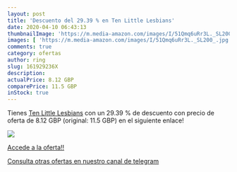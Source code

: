 ```yaml
---
layout: post
title: 'Descuento del 29.39 % en Ten Little Lesbians'
date: 2020-04-10 06:43:13
thumbnailImage: 'https://m.media-amazon.com/images/I/51Qmq6uRr3L._SL200_.jpg'
images: [ 'https://m.media-amazon.com/images/I/51Qmq6uRr3L._SL200_.jpg' ]
comments: true
category: ofertas
author: ring
slug: 161929236X
description:
actualPrice: 8.12 GBP
comparePrice: 11.5 GBP
inStock: true
---
```


Tienes [Ten Little Lesbians](https://www.amazon.com/dp/161929236X/?tag=redken08-20) con un 29.39 % de descuento con precio de oferta de 8.12 GBP (original: 11.5 GBP) en el siguiente enlace!

[![](https://m.media-amazon.com/images/I/51Qmq6uRr3L._SL200_.jpg)](https://www.amazon.com/dp/161929236X/?tag=redken08-20)

[Accede a la oferta!!](https://www.amazon.com/dp/161929236X/?tag=redken08-20)

[Consulta otras ofertas en nuestro canal de telegram](https://t.me/s/ofertas25)
